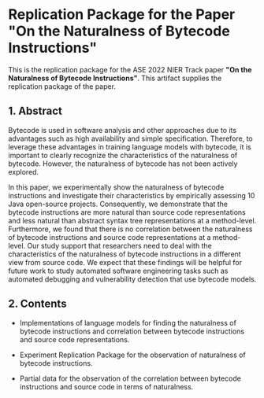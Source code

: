 # Replication Package for the Paper "On the Naturalness of Bytecode Instructions"

This is the replication package for the ASE 2022 NIER Track paper **"On the Naturalness of Bytecode Instructions"**. This artifact supplies the replication package of the paper.

## 1. Abstract
Bytecode is used in software analysis and other approaches due to its advantages such as high availability and simple specification. Therefore, to leverage these advantages in training language models with bytecode, it is important to clearly recognize the characteristics of the naturalness of bytecode. However, the naturalness of bytecode has not been actively explored.

In this paper, we experimentally show the naturalness of bytecode instructions and investigate their characteristics by empirically assessing 10 Java open-source projects. Consequently, we demonstrate that the bytecode instructions are more natural than source code representations and less natural than abstract syntax tree representations at a method-level. Furthermore, we found that there is no correlation between the naturalness of bytecode instructions and source code representations at a method-level. Our study support that researchers need to deal with the characteristics of the naturalness of bytecode instructions in a different view from source code.
We expect that these findings will be helpful for future work to study automated software engineering tasks such as automated debugging and vulnerability detection that use bytecode models. 

## 2. Contents

* Implementations of language models for finding the naturalness of bytecode instructions and correlation between bytecode instructions and source code representations.

* Experiment Replication Package for the observation of naturalness of bytecode instructions.

* Partial data for the observation of the correlation between bytecode instructions and source code in terms of naturalness.
